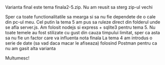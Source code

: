 Varianta final este tema finala2-5.zip. Nu am reusit sa sterg zip-ul vechi

Sper ca toate functionalitatile sa mearga si sa nu fie dependete de o cale din pc-ul meu. Cel putin la tema 5 am pus sa ruleze direct din folderul unde se afla server.js.
Am folosit nodejs si express + sqlite3 pentru tema 5.
Nu toate temele au fost stilizate cu gust din cauza timpului limitat, sper ca asta sa nu fie un factor care va influenta nota finala
La tema 4 am introdus o serie de date (sa vad daca macar le afiseaza) folosind Postman pentru ca nu am gasit alta varianta

Multumesc!

